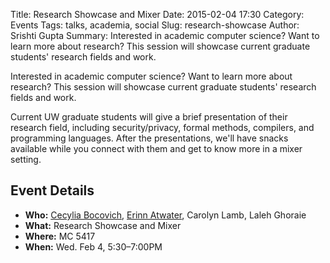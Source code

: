 Title: Research Showcase and Mixer
Date: 2015-02-04 17:30
Category: Events
Tags: talks, academia, social
Slug: research-showcase
Author: Srishti Gupta
Summary: Interested in academic computer science? Want to learn more about research? This session will showcase current graduate students' research fields and work.

Interested in academic computer science? Want to learn more about research?
This session will showcase current graduate students' research fields and
work.

Current UW graduate students will give a brief presentation of their research
field, including security/privacy, formal methods, compilers, and programming
languages. After the presentations, we'll have snacks available while you
connect with them and get to know more in a mixer setting.

## Event Details ##

+ **Who:** [Cecylia Bocovich](https://cs.uwaterloo.ca/~cbocovic/), [Erinn
  Atwater](https://cs.uwaterloo.ca/~aatwater/), Carolyn Lamb, Laleh Ghoraie
+ **What:** Research Showcase and Mixer
+ **Where:** MC 5417
+ **When:** Wed. Feb 4, 5:30&ndash;7:00PM
